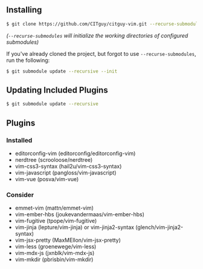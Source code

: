 ## Installing

```sh
$ git clone https://github.com/CITguy/citguy-vim.git --recurse-submodules
```
_(`--recurse-submodules` will initialize the working directories of configured submodules)_

If you've already cloned the project, but forgot to use `--recurse-submodules`, run the following:

```sh
$ git submodule update --recursive --init
```

## Updating Included Plugins
```sh
$ git submodule update --recursive
```



## Plugins

### Installed
* editorconfig-vim (editorconfig/editorconfig-vim)
* nerdtree (scrooloose/nerdtree)
* vim-css3-syntax (hail2u/vim-css3-syntax)
* vim-javascript (pangloss/vim-javascript)
* vim-vue (posva/vim-vue)

### Consider
* emmet-vim (mattn/emmet-vim)
* vim-ember-hbs (joukevandermaas/vim-ember-hbs)
* vim-fugitive (tpope/vim-fugitive)
* vim-jinja (lepture/vim-jinja) or vim-jinja2-syntax (glench/vim-jinja2-syntax)
* vim-jsx-pretty (MaxMEllon/vim-jsx-pretty)
* vim-less (groenewege/vim-less)
* vim-mdx-js (jxnblk/vim-mdx-js)
* vim-mkdir (pbrisbin/vim-mkdir)
